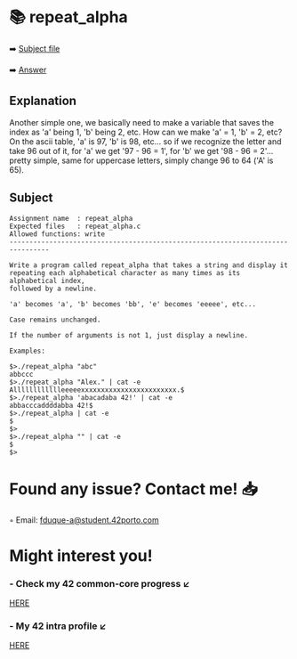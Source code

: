 # :books: repeat_alpha
:arrow_right: [Subject file](./subject.en.txt) 

:arrow_right: [Answer](./repeat_alpha.c)

## Explanation

Another simple one, we basically need to make a variable that saves the index as 'a' being 1, 'b' being 2, etc.
How can we make 'a' = 1, 'b' = 2, etc?
On the ascii table, 'a' is 97, 'b' is 98, etc... so if we recognize the letter and take 96 out of it, for 'a' we get '97 - 96 = 1', for 'b' we get '98 - 96 = 2'... pretty simple, same for uppercase letters, simply change 96 to 64 ('A' is 65).

## Subject

```
Assignment name  : repeat_alpha
Expected files   : repeat_alpha.c
Allowed functions: write
--------------------------------------------------------------------------------

Write a program called repeat_alpha that takes a string and display it
repeating each alphabetical character as many times as its alphabetical index,
followed by a newline.

'a' becomes 'a', 'b' becomes 'bb', 'e' becomes 'eeeee', etc...

Case remains unchanged.

If the number of arguments is not 1, just display a newline.

Examples:

$>./repeat_alpha "abc"
abbccc
$>./repeat_alpha "Alex." | cat -e
Alllllllllllleeeeexxxxxxxxxxxxxxxxxxxxxxxx.$
$>./repeat_alpha 'abacadaba 42!' | cat -e
abbacccaddddabba 42!$
$>./repeat_alpha | cat -e
$
$>
$>./repeat_alpha "" | cat -e
$
$>

```

# Found any issue? Contact me! 📥

◦ Email: fduque-a@student.42porto.com

# Might interest you!

### - Check my 42 common-core progress ↙️

[HERE](https://github.com/fduquea/42cursus)

### - My 42 intra profile ↙️
[HERE](https://profile.intra.42.fr/users/fduque-a)
